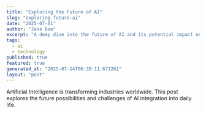 ```yaml
---
title: "Exploring the Future of AI"
slug: "exploring-future-ai"
date: "2025-07-01"
author: "Jane Doe"
excerpt: "A deep dive into the future of AI and its potential impact on various sectors."
tags:
  - ai
  - technology
published: true
featured: true
generated_at: "2025-07-14T06:39:11.671261"
layout: "post"
---
```


Artificial Intelligence is transforming industries worldwide. This post explores the future possibilities and challenges of AI integration into daily life.